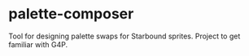 # palette-composer
Tool for designing palette swaps for Starbound sprites. Project to get familiar with G4P.
